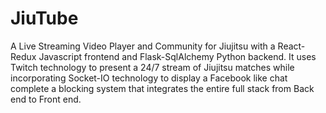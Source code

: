 # JiuTube
A Live Streaming Video Player and Community for Jiujitsu with a React-Redux Javascript frontend and Flask-SqlAlchemy Python backend. It uses Twitch technology to present a 24/7 stream of Jiujitsu matches while incorporating Socket-IO technology to display a Facebook like chat complete a blocking system that integrates the entire full stack from Back end to Front end.

